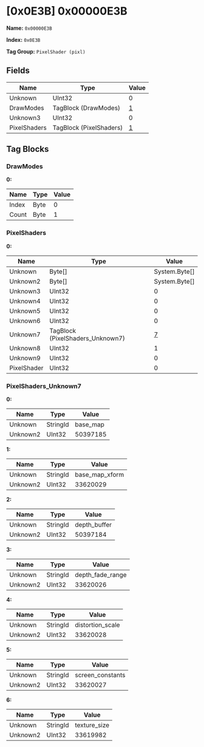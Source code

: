 # [0x0E3B] 0x00000E3B

**Name:** ```0x00000E3B```

**Index:** ```0x0E3B```

**Tag Group:** ```PixelShader (pixl)```

## Fields

Name	| Type	| Value
---	|---	|---	|
Unknown	|UInt32	|0
DrawModes	|TagBlock (DrawModes)	|[1](#drawmodes)
Unknown3	|UInt32	|0
PixelShaders	|TagBlock (PixelShaders)	|[1](#pixelshaders)


## Tag Blocks

### DrawModes

**0:**

Name	| Type	| Value
---	|---	|---	|
Index	|Byte	|0
Count	|Byte	|1


### PixelShaders

**0:**

Name	| Type	| Value
---	|---	|---	|
Unknown	|Byte[]	|System.Byte[]
Unknown2	|Byte[]	|System.Byte[]
Unknown3	|UInt32	|0
Unknown4	|UInt32	|0
Unknown5	|UInt32	|0
Unknown6	|UInt32	|0
Unknown7	|TagBlock (PixelShaders_Unknown7)	|[7](#pixelshaders_unknown7)
Unknown8	|UInt32	|1
Unknown9	|UInt32	|0
PixelShader	|UInt32	|0


### PixelShaders_Unknown7

**0:**

Name	| Type	| Value
---	|---	|---	|
Unknown	|StringId	|base_map
Unknown2	|UInt32	|50397185


**1:**

Name	| Type	| Value
---	|---	|---	|
Unknown	|StringId	|base_map_xform
Unknown2	|UInt32	|33620029


**2:**

Name	| Type	| Value
---	|---	|---	|
Unknown	|StringId	|depth_buffer
Unknown2	|UInt32	|50397184


**3:**

Name	| Type	| Value
---	|---	|---	|
Unknown	|StringId	|depth_fade_range
Unknown2	|UInt32	|33620026


**4:**

Name	| Type	| Value
---	|---	|---	|
Unknown	|StringId	|distortion_scale
Unknown2	|UInt32	|33620028


**5:**

Name	| Type	| Value
---	|---	|---	|
Unknown	|StringId	|screen_constants
Unknown2	|UInt32	|33620027


**6:**

Name	| Type	| Value
---	|---	|---	|
Unknown	|StringId	|texture_size
Unknown2	|UInt32	|33619982


